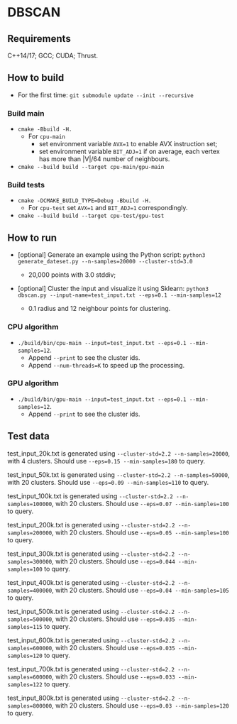 # DBSCAN

## Requirements
C++14/17; GCC; CUDA; Thrust.

## How to build
- For the first time: `git submodule update --init --recursive`
### Build main
- `cmake -Bbuild -H.`
  - For `cpu-main`
    - set environment variable `AVX=1` to enable AVX instruction set;
    - set environment variable `BIT_ADJ=1` if on average, each vertex has more than |V|/64
      number of neighbours.
- `cmake --build build --target cpu-main/gpu-main`
### Build tests
- `cmake -DCMAKE_BUILD_TYPE=Debug -Bbuild -H.`
  - For `cpu-test` set `AVX=1` and `BIT_ADJ=1` correspondingly.
- `cmake --build build --target cpu-test/gpu-test`

## How to run

- [optional] Generate an example using the Python script:
`python3 generate_dateset.py --n-samples=20000 --cluster-std=3.0`
  - 20,000 points with 3.0 stddiv;

- [optional] Cluster the input and visualize it using Sklearn:
`python3 dbscan.py --input-name=test_input.txt --eps=0.1 --min-samples=12`
  - 0.1 radius and 12 neighbour points for clustering.

### CPU algorithm
- `./build/bin/cpu-main --input=test_input.txt --eps=0.1 --min-samples=12`.
  - Append `--print` to see the cluster ids.
  - Append `--num-threads=K` to speed up the processing.

### GPU algorithm
- `./build/bin/gpu-main --input=test_input.txt --eps=0.1 --min-samples=12`.
  - Append `--print` to see the cluster ids.

## Test data
test_input_20k.txt is generated using `--cluster-std=2.2 --n-samples=20000`,
with 4 clusters. Should use `--eps=0.15 --min-samples=180` to query.

test_input_50k.txt is generated using `--cluster-std=2.2 --n-samples=50000`,
with 20 clusters. Should use `--eps=0.09 --min-samples=110` to query.

test_input_100k.txt is generated using `--cluster-std=2.2 --n-samples=100000`,
with 20 clusters. Should use `--eps=0.07 --min-samples=100` to query.

test_input_200k.txt is generated using `--cluster-std=2.2 --n-samples=200000`,
with 20 clusters. Should use `--eps=0.05 --min-samples=100` to query.

test_input_300k.txt is generated using `--cluster-std=2.2 --n-samples=300000`,
with 20 clusters. Should use `--eps=0.044 --min-samples=100` to query.

test_input_400k.txt is generated using `--cluster-std=2.2 --n-samples=400000`,
with 20 clusters. Should use `--eps=0.04 --min-samples=105` to query.

test_input_500k.txt is generated using `--cluster-std=2.2 --n-samples=500000`,
with 20 clusters. Should use `--eps=0.035 --min-samples=115` to query.

test_input_600k.txt is generated using `--cluster-std=2.2 --n-samples=600000`,
with 20 clusters. Should use `--eps=0.035 --min-samples=120` to query.

test_input_700k.txt is generated using `--cluster-std=2.2 --n-samples=600000`,
with 20 clusters. Should use `--eps=0.033 --min-samples=122` to query.

test_input_800k.txt is generated using `--cluster-std=2.2 --n-samples=800000`,
with 20 clusters. Should use `--eps=0.03 --min-samples=120` to query.